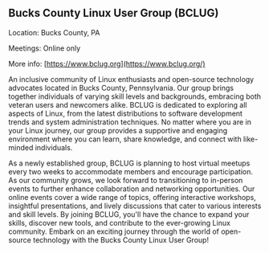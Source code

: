 ## Bucks County Linux User Group (BCLUG)

Location: Bucks County, PA

Meetings: Online only

More info: [https://www.bclug.org](https://www.bclug.org/)

An inclusive community of Linux enthusiasts and open-source technology advocates located in Bucks County, Pennsylvania. Our group brings together individuals of varying skill levels and backgrounds, embracing both veteran users and newcomers alike. BCLUG is dedicated to exploring all aspects of Linux, from the latest distributions to software development trends and system administration techniques. No matter where you are in your Linux journey, our group provides a supportive and engaging environment where you can learn, share knowledge, and connect with like-minded individuals.

As a newly established group, BCLUG is planning to host virtual meetups every two weeks to accommodate members and encourage participation. As our community grows, we look forward to transitioning to in-person events to further enhance collaboration and networking opportunities. Our online events cover a wide range of topics, offering interactive workshops, insightful presentations, and lively discussions that cater to various interests and skill levels. By joining BCLUG, you'll have the chance to expand your skills, discover new tools, and contribute to the ever-growing Linux community. Embark on an exciting journey through the world of open-source technology with the Bucks County Linux User Group!
